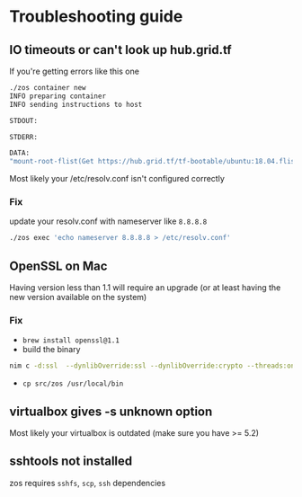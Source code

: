 # Troubleshooting guide

## IO timeouts or can't look up hub.grid.tf

If you're getting errors like this one
```bash
./zos container new                                                                                                           ✔  ahmed@ahmedheaven
INFO preparing container
INFO sending instructions to host

STDOUT:

STDERR:

DATA:
"mount-root-flist(Get https://hub.grid.tf/tf-bootable/ubuntu:18.04.flist: dial tcp: lookup hub.grid.tf on 10.0.2.3:53: read udp 10.0.2.15:56159-\u003e10.0.2.3:53: i/o timeout)"

```
Most likely your /etc/resolv.conf isn't configured correctly

### Fix
update your resolv.conf with nameserver like `8.8.8.8`
```bash
./zos exec 'echo nameserver 8.8.8.8 > /etc/resolv.conf'
```

## OpenSSL on Mac

Having version less than 1.1 will require an upgrade (or at least having the new version available on the system)

### Fix

- `brew install openssl@1.1`
- build the binary
```bash
nim c -d:ssl  --dynlibOverride:ssl --dynlibOverride:crypto --threads:on --passC:'-I/usr/local/opt/openssl\@1.1/include/' --passL:'-lssl -lcrypto -lpcre' --passL:'-L/usr/local/opt/openssl\@1.1/lib/' src/zos.nim
```
- `cp src/zos /usr/local/bin`



##  virtualbox gives -s unknown option 

Most likely your virtualbox is outdated (make sure you have >= 5.2)

## sshtools not installed
zos requires `sshfs`, `scp`, `ssh` dependencies 